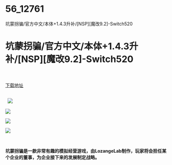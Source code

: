 # 56_12761
坑蒙拐骗/官方中文/本体+1.4.3升补/[NSP][魔改9.2]-Switch520
# 坑蒙拐骗/官方中文/本体+1.4.3升补/[NSP][魔改9.2]-Switch520
 <br/></br>
[下载地址](https://www.switch520.cc/article/12761 "下载地址")
<br/></br>

<p><strong>&nbsp; <img src="https://www.switch520.cc/muke_img/upload_art_editor_20210422-1_a5731a6107e21e9bdc8253cdafddaefe.jpg"> </strong></p>
<p><strong><img src="https://www.switch520.cc/muke_img/upload_art_editor_20210422-1_3f65e2989dde3e7aaa7760815ddce7fb.jpg"></strong></p>
<p><strong><img src="https://www.switch520.cc/muke_img/upload_art_editor_20210422-1_fcc865ef2debce5e5fbf360a95da3b58.jpg"></strong></p>
<p><strong><img src="https://www.switch520.cc/muke_img/upload_art_editor_20210422-1_cacdd514c6d3fd52e10ae8bd0937f57e.jpg"></strong></p>
<p><strong>&nbsp;</strong></p>
<p><strong>坑蒙拐骗是一款非常有趣的模拟经营游戏，由LozangeLab制作，玩家将会担任某个企业的董事，为企业接下来的发展制定战略。</strong></p>

